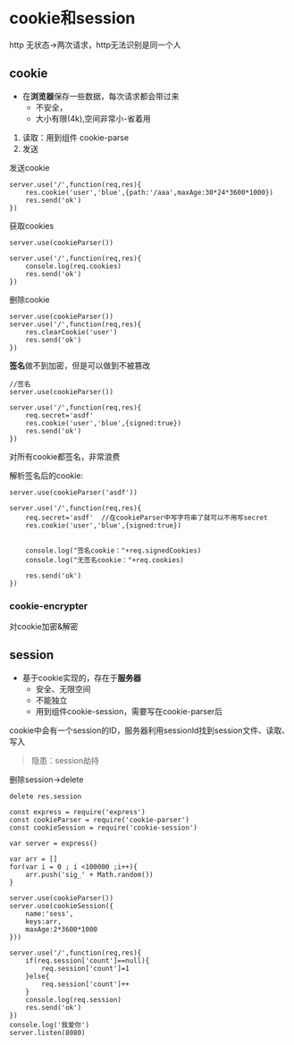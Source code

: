 # cookie和session

http 无状态->两次请求，http无法识别是同一个人

## cookie
- 在**浏览器**保存一些数据，每次请求都会带过来 
    - 不安全，
    - 大小有限(4k),空间非常小-省着用
    
1. 读取：用到组件 cookie-parse
2. 发送

发送cookie
```
server.use('/',function(req,res){
    res.cookie('user','blue',{path:'/aaa',maxAge:30*24*3600*1000})
    res.send('ok')
})
```
获取cookies
```
server.use(cookieParser())

server.use('/',function(req,res){
    console.log(req.cookies)
    res.send('ok')
})
```
删除cookie
```
server.use(cookieParser())
server.use('/',function(req,res){
    res.clearCookie('user')
    res.send('ok')
})
```
**签名**做不到加密，但是可以做到不被篡改
```
//签名
server.use(cookieParser())

server.use('/',function(req,res){
    req.secret='asdf'
    res.cookie('user','blue',{signed:true})
    res.send('ok')
})
```
对所有cookie都签名，非常浪费

解析签名后的cookie:
```
server.use(cookieParser('asdf'))

server.use('/',function(req,res){
    req.secret='asdf'  //在cookieParser中写字符串了就可以不用写secret
    res.cookie('user','blue',{signed:true})


    console.log("签名cookie："+req.signedCookies)
    console.log("无签名cookie："+req.cookies)

    res.send('ok')
})
```


### cookie-encrypter
对cookie加密&解密


## session
- 基于cookie实现的，存在于**服务器**
    - 安全、无限空间
    - 不能独立
    - 用到组件cookie-session，需要写在cookie-parser后

cookie中会有一个session的ID，服务器利用sessionId找到session文件、读取、写入

> 隐患：session劫持

删除session->delete
```
delete res.session
```

```
const express = require('express')
const cookieParser = require('cookie-parser')
const cookieSession = require('cookie-session')

var server = express()

var arr = []
for(var i = 0 ; i <100000 ;i++){
    arr.push('sig_' + Math.random())
}

server.use(cookieParser())
server.use(cookieSession({
    name:'sess',
    keys:arr,
    maxAge:2*3600*1000
}))

server.use('/',function(req,res){
    if(req.session['count']==null){
        req.session['count']=1
    }else{
        req.session['count']++
    }
    console.log(req.session)
    res.send('ok')
})
console.log('我爱你')
server.listen(8080)
```












